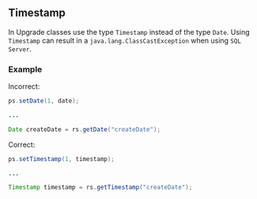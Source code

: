 ## Timestamp

In Upgrade classes use the type `Timestamp` instead of the type `Date`.
Using `Timestamp` can result in a `java.lang.ClassCastException` when using
`SQL Server`.

### Example

Incorrect:

```java
ps.setDate(1, date);

...

Date createDate = rs.getDate("createDate");
```

Correct:

```java
ps.setTimestamp(1, timestamp);

...

Timestamp timestamp = rs.getTimestamp("createDate");
```